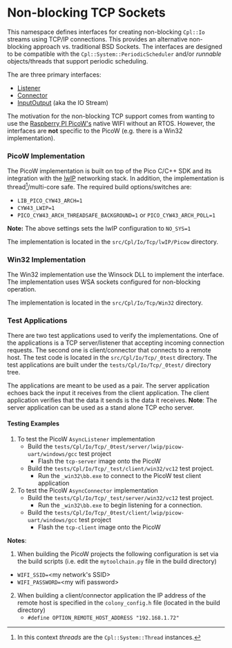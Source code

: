 # Non-blocking TCP Sockets

This namespace defines interfaces for creating non-blocking `Cpl::Io` streams using 
TCP/IP connections. This provides an alternative non-blocking approach vs. 
traditional BSD Sockets.  The interfaces are designed to be compatible with the
`Cpl::System::PeriodicScheduler` and/or _runnable_ objects/threads that 
support periodic scheduling.  

The are three primary interfaces:
* [Listener](https://github.com/johnttaylor/colony.pico/blob/main/src/Cpl/Io/Tcp/AsyncListener.h)
* [Connector](https://github.com/johnttaylor/colony.pico/blob/main/src/Cpl/Io/Tcp/AsyncConnector.h)
* [InputOutput](https://github.com/johnttaylor/colony.pico/blob/main/src/Cpl/Io/Tcp/InputOutput.h) (aka the IO Stream)

The motivation for the non-blocking TCP support comes from wanting to use the [Raspberry PI PicoW's](https://www.raspberrypi.com/documentation/microcontrollers/raspberry-pi-pico.html)
native WIFI without an RTOS.  However, the interfaces are __not__ specific to the 
PicoW (e.g. there is a Win32 implementation).


### PicoW Implementation
The PicoW implementation is built on top of the Pico C/C++ SDK and its integration
with the [lwIP](https://savannah.nongnu.org/projects/lwip/) networking stack. In
addition, the implementation is thread[^1]/multi-core safe. The required build 
options/switches are:

* `LIB_PICO_CYW43_ARCH=1`
* `CYW43_LWIP=1` 
* `PICO_CYW43_ARCH_THREADSAFE_BACKGROUND=1` or `PICO_CYW43_ARCH_POLL=1`

__Note:__ The above settings sets the lwIP configuration to `NO_SYS=1`

The implementation is located in the `src/Cpl/Io/Tcp/lwIP/Picow` directory.

[^1]: In this context _threads_ are the `Cpl::System::Thread` instances.  


### Win32 Implementation
The Win32 implementation use the Winsock DLL to implement the interface.
The implementation uses WSA sockets configured for non-blocking
operation.

The implementation is located in the `src/Cpl/Io/Tcp/Win32` directory.


### Test Applications
There are two test applications used to verify the implementations. One of
the applications is a TCP server/listener that accepting incoming connection
requests.  The second one is client/connector that connects to a remote
host.  The test code is located in the `src/Cpl/Io/Tcp/_0test` directory.  The
test applications are built under the `tests/Cpl/Io/Tcp/_0test/` directory tree.

The applications are meant to be used as a pair.  The server application echoes 
back the input it receives from the client application.  The client application 
verifies that the data it sends is the data it receives.  __Note__: The server
application can be used as a stand alone TCP echo server.

#### Testing Examples 
1. To test the PicoW `AsyncListener` implementation
   * Build the `tests/Cpl/Io/Tcp/_0test/server/lwip/picow-uart/windows/gcc` test project
     * Flash the `tcp-server` image onto the PicoW
   * Build the `tests/Cpl/Io/Tcp/_test/client/win32/vc12` test project.
     * Run the `_win32\bb.exe` to connect to the PicoW test client application
2. To test the PicoW `AsyncConnector` implementation
   * Build the `tests/Cpl/Io/Tcp/_test/server/win32/vc12` test project.
     * Run the `_win32\bb.exe` to begin listening for a connection.
   * Build the `tests/Cpl/Io/Tcp/_0test/client/lwip/picow-uart/windows/gcc` test project
     * Flash the `tcp-client` image onto the PicoW

__Notes__: 
1. When building the PicoW projects the following configuration is set via 
          the build scripts (i.e. edit the `mytoolchain.py` file in the build directory)
  * `WIFI_SSID=`\<my network's SSID\>
  * `WIFI_PASSWORD=`\<my wifi password\>
2. When building a client/connector application the IP address of the remote host is
   specified in the `colony_config.h` file (located in the build directory)
   * `#define OPTION_REMOTE_HOST_ADDRESS "192.168.1.72"`
    
  